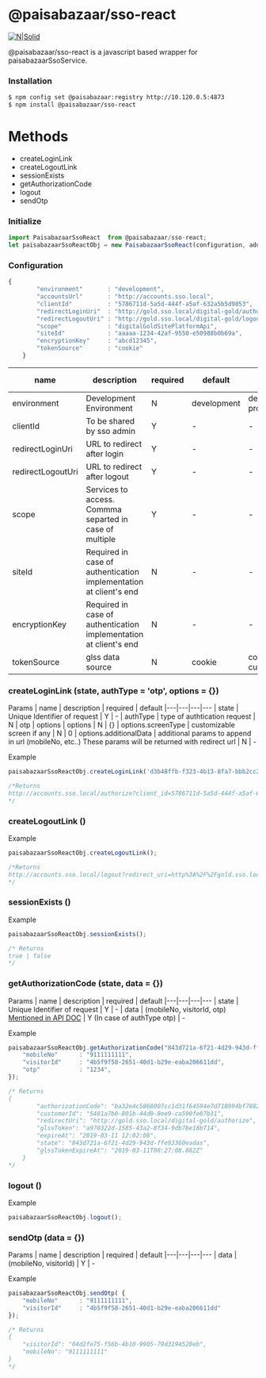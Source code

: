 # @paisabazaar/sso-react

[![N|Solid](https://www.paisabazaar.com/wp-content/uploads/2017/10/489X100.png)](https://www.paisabazaar.com)

@paisabazaar/sso-react is a javascript based wrapper for paisabazaarSsoService.

### Installation

```sh
$ npm config set @paisabazaar:registry http://10.120.0.5:4873
$ npm install @paisabazaar/sso-react
```

# Methods
  - createLoginLink
  - createLogoutLink
  - sessionExists
  - getAuthorizationCode
  - logout
  - sendOtp

### Initialize
```javascript
import PaisabazaarSsoReact  from @paisabazaar/sso-react;
let paisabazaarSsoReactObj = new PaisabazaarSsoReact(configuration, additionalData = {});
```

### Configuration
```javascript
{
        "environment"       : "development",
        "accountsUrl"       : "http://accounts.sso.local",
        "clientId"          : "5786711d-5a5d-444f-a5af-632a5b5d9853",
        "redirectLoginUri"  : "http://gold.sso.local/digital-gold/authorize",
        "redirectLogoutUri" : "http://gold.sso.local/digital-gold/logout",
        "scope"             : "digitalGoldSitePlatformApi",
        "siteId"            : "aaaaa-1234-42af-9550-e50988b0b69a",
        "encryptionKey"     : "abcd12345",
        "tokenSource"       : "cookie"
    }
```

| name | description | required | default | possible values
|---|---|---|---|---
| environment | Development Environment  | N | development | development, production
| clientId | To be shared by sso admin | Y | - | -
| redirectLoginUri | URL to redirect after login | Y | - | -
| redirectLogoutUri | URL to redirect after logout | Y | - | -
| scope | Services to access. Commma separted in case of multiple | Y | - | -
| siteId | Required in case of authentication implementation at client's end | N | - | -
| encryptionKey | Required in case of authentication implementation at client's end | N | - | -
| tokenSource | glss data source | N | cookie | cookie, custom


### createLoginLink (state, authType = 'otp', options = {}) 

Params
| name | description | required | default
|---|---|---|---
| state | Unique Identifier of request  | Y | -
| authType | type of authtication request | N | otp
| options |  options | N | {}
| options.screenType | customizable screen if any | N | 0
| options.additionalData | additional params to append in url (mobileNo, etc..) These params will be returned with redirect url | N | -

Example
```javascript
paisabazaarSsoReactObj.createLoginLink('d3b48ffb-f323-4b13-8fa7-bbb2cc25b72d', 'otp', '0');

/*Returns
http://accounts.sso.local/authorize?client_id=5786711d-5a5d-444f-a5af-632a5b5d9853&redirect_uri=http%3A%2F%2Fgold.sso.local%2Fdigital-gold%2Fauthorize&state=d3b48ffb-f323-4b13-8fa7-bbb2cc25b72d&scope=digitalGoldSitePlatformApi&auth_type=otp
*/
```

### createLogoutLink ()

Example
```javascript
paisabazaarSsoReactObj.createLogoutLink();

/*Returns
http://accounts.sso.local/logout?redirect_uri=http%3A%2F%2Fgold.sso.local%2Fdigital-gold%2Flogout
*/
```

### sessionExists ()
Example
```javascript
paisabazaarSsoReactObj.sessionExists();

/* Returns
true | false
*/
```

### getAuthorizationCode (state, data = {})

Params
| name | description | required | default
|---|---|---|---
| state | Unique Identifier of request  | Y | -
| data | (mobileNo, visitorId, otp) [Mentioned in API DOC](https://staging-accounts.paisabazaar.com/SSOSP/api/#api-oauth-createAuthorizationCode) | Y (In case of authType otp) | -

Example
```javascript
paisabazaarSsoReactObj.getAuthorizationCode("843d721a-6f21-4d29-943d-ffe93360eadas", {
    "mobileNo"		: "9111111111",
    "visitorId"		: "4b5f9f58-2651-40d1-b29e-eaba206611dd",
    "otp"			: "1234",
});

/* Returns
{
        "authorizationCode": "ba32e4c5868007cc1d31f64594e7d718994bf78825140f7c57f125f15f20ee675b18e5f907734fc194577268a92280f8",
        "customerId": "5481a7b0-801b-44d0-8ee9-ca590fe87b31",
        "redirectUri": "http://gold.sso.local/digital-gold/authorize",
        "glssToken": "a970322d-1585-43a2-8f34-9db7be18b714",
        "expireAt": "2019-03-11 12:02:08",
        "state": "843d721a-6f21-4d29-943d-ffe93360eadas",
        "glssTokenExpireAt": "2019-03-11T08:27:08.882Z"
    }
*/
```

### logout ()
Example
```javascript
paisabazaarSsoReactObj.logout();

```

### sendOtp (data = {})

Params
| name | description | required | default
|---|---|---|---
| data | (mobileNo, visitorId) | Y | -

Example
```javascript
paisabazaarSsoReactObj.sendOtp( {
    "mobileNo"		: "9111111111",
    "visitorId"		: "4b5f9f58-2651-40d1-b29e-eaba206611dd"
});

/* Returns
{
	"visitorId": "04d2fe75-f56b-4b10-9905-79d3194520eb",
	"mobileNo": "9111111111"
}
*/
```